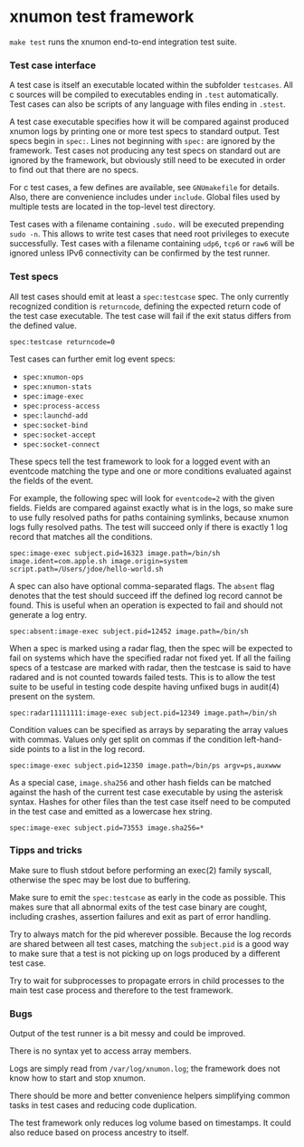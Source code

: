 # xnumon test framework

`make test` runs the xnumon end-to-end integration test suite.


### Test case interface

A test case is itself an executable located within the subfolder `testcases`.
All c sources will be compiled to executables ending in `.test` automatically.
Test cases can also be scripts of any language with files ending in `.stest`.

A test case executable specifies how it will be compared against produced
xnumon logs by printing one or more test specs to standard output.  Test specs
begin in `spec:`.  Lines not beginning with `spec:` are ignored by the
framework.  Test cases not producing any test specs on standard out are
ignored by the framework, but obviously still need to be executed in order to
find out that there are no specs.

For c test cases, a few defines are available, see `GNUmakefile` for details.
Also, there are convenience includes under `include`.  Global files used by
multiple tests are located in the top-level test directory.

Test cases with a filename containing `.sudo.` will be executed prepending
`sudo -n`.  This allows to write test cases that need root privileges to
execute successfully.  Test cases with a filename containing `udp6`, `tcp6` or
`raw6` will be ignored unless IPv6 connectivity can be confirmed by the test
runner.


### Test specs

All test cases should emit at least a `spec:testcase` spec.  The only currently
recognized condition is `returncode`, defining the expected return code of the
test case executable.  The test case will fail if the exit status differs from
the defined value.

```
spec:testcase returncode=0
```

Test cases can further emit log event specs:

-   `spec:xnumon-ops`
-   `spec:xnumon-stats`
-   `spec:image-exec`
-   `spec:process-access`
-   `spec:launchd-add`
-   `spec:socket-bind`
-   `spec:socket-accept`
-   `spec:socket-connect`

These specs tell the test framework to look for a logged event with an
eventcode matching the type and one or more conditions evaluated against the
fields of the event.

For example, the following spec will look for `eventcode=2` with the given
fields.  Fields are compared against exactly what is in the logs, so make sure
to use fully resolved paths for paths containing symlinks, because xnumon logs
fully resolved paths.  The test will succeed only if there is exactly 1 log
record that matches all the conditions.

```
spec:image-exec subject.pid=16323 image.path=/bin/sh image.ident=com.apple.sh image.origin=system script.path=/Users/jdoe/hello-world.sh
```

A spec can also have optional comma-separated flags.  The `absent` flag denotes
that the test should succeed iff the defined log record cannot be found.  This
is useful when an operation is expected to fail and should not generate a log
entry.

```
spec:absent:image-exec subject.pid=12452 image.path=/bin/sh
```

When a spec is marked using a radar flag, then the spec will be expected to
fail on systems which have the specified radar not fixed yet.  If all the
failing specs of a testcase are marked with radar, then the testcase is said to
have radared and is not counted towards failed tests.  This is to allow the
test suite to be useful in testing code despite having unfixed bugs in audit(4)
present on the system.

```
spec:radar11111111:image-exec subject.pid=12349 image.path=/bin/sh
```

Condition values can be specified as arrays by separating the array values with
commas.  Values only get split on commas if the condition left-hand-side points
to a list in the log record.

```
spec:image-exec subject.pid=12350 image.path=/bin/ps argv=ps,auxwww
```

As a special case, `image.sha256` and other hash fields can be matched against
the hash of the current test case executable by using the asterisk syntax.
Hashes for other files than the test case itself need to be computed in the
test case and emitted as a lowercase hex string.

```
spec:image-exec subject.pid=73553 image.sha256=*
```


### Tipps and tricks

Make sure to flush stdout before performing an exec(2) family syscall,
otherwise the spec may be lost due to buffering.

Make sure to emit the `spec:testcase` as early in the code as possible.  This
makes sure that all abnormal exits of the test case binary are cought,
including crashes, assertion failures and exit as part of error handling.

Try to always match for the pid wherever possible.  Because the log records are
shared between all test cases, matching the `subject.pid` is a good way to make
sure that a test is not picking up on logs produced by a different test case.

Try to wait for subprocesses to propagate errors in child processes to the main
test case process and therefore to the test framework.


### Bugs

Output of the test runner is a bit messy and could be improved.

There is no syntax yet to access array members.

Logs are simply read from `/var/log/xnumon.log`; the framework does not know
how to start and stop xnumon.

There should be more and better convenience helpers simplifying common tasks
in test cases and reducing code duplication.

The test framework only reduces log volume based on timestamps.  It could also
reduce based on process ancestry to itself.

